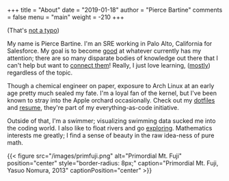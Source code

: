 +++
title = "About"
date = "2019-01-18"
author = "Pierce Bartine"
comments = false
menu = "main"
weight = -210
+++

(That's [not a typo][1])

My name is Pierce Bartine. I'm an SRE working in Palo Alto, California
for Salesforce. My goal is to become [good][2] at whatever currently has
my attention; there are so many disparate bodies of knowledge out there
that I can't help but want to [connect them][3]! Really, I just love
learning, ([mostly][4]) regardless of the topic.

Though a chemical engineer on paper, exposure to Arch Linux at an early
age pretty much sealed my fate. I'm a loyal fan of the kernel, but I've
been known to stray into the Apple orchard occasionally. Check out my
[dotfiles][5] and [resume][6], they're part of my everything-as-code
initiative.

Outside of that, I'm a swimmer; visualizing swimming data sucked me
into the coding world. I also like to float rivers and go [exploring][7].
Mathematics interests me greatly; I find a sense of beauty in the raw
idea-ness of pure math.

{{< figure src="/images/primfuji.png"
  alt="Primordial Mt. Fuji"
  position="center"
  style="border-radius: 8px;"
  caption="Primordial Mt. Fuji, Yasuo Nomura, 2013"
  captionPosition="center" >}}


[1]: https://github.com/sharkdp/bat
[2]: https://intenseminimalism.com/2015/where-are-the-polymaths-hiding/
[3]: https://en.wikipedia.org/wiki/History_of_the_Actor_model#Relationship_to_physics
[4]: https://msdn.microsoft.com/en-us/library/dd357801.aspx
[5]: https://github.com/pbar1/dotfiles
[6]: https://github.com/pbar1/resume
[7]: https://www.reddit.com/r/outside
